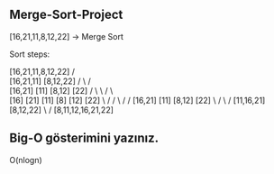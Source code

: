 ## Merge-Sort-Project

[16,21,11,8,12,22] -> Merge Sort

Sort steps:

 [16,21,11,8,12,22]
            /               \
       [16,21,11]        [8,12,22]
        /     \            /   \
    [16,21]  [11]      [8,12]  [22]
      /   \     \        /  \     \
   [16]  [21]   [11]   [8]  [12]  [22]
      \   /      /       \   /     /
     [16,21]  [11]      [8,12]  [22]
         \     /           \     /
        [11,16,21]        [8,12,22]
            \               /
           [8,11,12,16,21,22]

## Big-O gösterimini yazınız.

O(nlogn)
